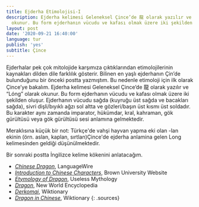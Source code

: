 ```yaml
---
title: Ejderha Etimolojisi-I
description: Ejderha kelimesi Geleneksel Çince’de 龍 olarak yazılır ve “Lóng” olarak
  okunur. Bu form ejderhanın vücudu ve kafası olmak üzere iki şekilden oluşur.
layout: post
date: '2020-09-21 16:40:00'
language: tur
publish: 'yes'
subtitle: Çince
---
```


Ejderhalar pek çok mitolojide karşımıza çıktıklarından etimolojilerinin kaynakları dilden dile farklılık gösterir. Bilinen en yaşlı ejderhanın Çin’de bulunduğunu bir önceki postta yazmıştım. Bu nedenle etimoloji için ilk olarak Çince’ye bakalım. Ejderha kelimesi Geleneksel Çince’de 龍 olarak yazılır ve “Lóng” olarak okunur. Bu form ejderhanın vücudu ve kafası olmak üzere iki şekilden oluşur. Ejderhanın vücudu sağda (kuyruğu üst sağda ve bacakları sağda), sivri dişli/bıyıklı ağzı sol altta ve gözleri/başın üst kısmı üst soldadır. Bu karakter aynı zamanda imparator, hükümdar, kral, kahraman, gök gürültüsü veya gök gürültüsü sesi anlamına gelmektedir.

Meraklısına küçük bir not: Türkçe'de vahşi hayvan yapma eki olan -lan ekinin (örn. aslan, kaplan, sırtlan)Çince'de ejderha anlamina gelen Long kelimesinden geldiği düşünülmektedir.

Bir sonraki postta İngilizce kelime kökenini anlatacağım.

+ *[Chinese Dragon](https://www.languagewire.com/en/blog/chinese-dragon)*, LanguageWire
+ *[Introduction to Chinese Characters](https://www.brown.edu/about/administration/international-affairs/year-of-china/language-and-cultural-resources/introduction-chinese-characters/introduction-chinese-characters)*, Brown University Website
+ *[Etymology of Dragon](https://uselessetymology.com/2017/11/20/etymology-of-dragon/)*, Useless Mythology
+ *[Dragon](https://www.newworldencyclopedia.org/entry/Dragon)*, New World Encyclopedia
+ *[Derkomai](https://en.wiktionary.org/wiki/%CE%B4%CF%81%CE%AC%CE%BA%CF%89%CE%BD)*, Wiktionary
+ *[Dragon in Chinese](https://en.wiktionary.org/wiki/%E9%BE%8D)*, Wiktionary
{: .sources}
